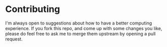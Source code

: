 # Contributing

I'm always open to suggestions about how to have a better computing experience. If you fork this repo, and come up with some changes you like, please do feel free to ask me to merge them upstream by opening a pull request.

